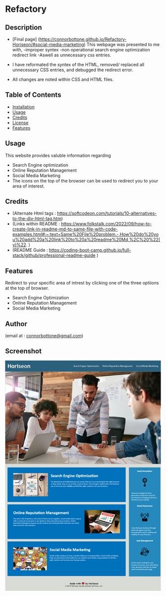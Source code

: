 # Refactory

## Description
- [Final page] (https://connorbottone.github.io/Refactory-Horiseon/#social-media-marketing)
This webpage was presented to me with,
-improper syntex
-non operational search engine optimization redirect link
-Aswell as unnecessary css entries.
 
- I have reformated the syntex of the HTML, removed/ replaced all unnecessary CSS entries, and debugged the redirect error.
- All changes are noted within CSS and HTML files.


## Table of Contents



- [Installation](#installation)
- [Usage](#usage)
- [Credits](#credits)
- [License](#license)
- [Features](#features)



## Usage
This website provides valuble information regarding 
- Search Engine optimization
- Online Reputation Management
- Social Media Marketing
 - The icons on the top of the browser can be used to redirect you to your area of interest.

## Credits

- (Alternate Html tags : https://softcodeon.com/tutorials/10-alternatives-to-the-div-html-tag.htm)
- (Links within README : https://www.folkstalk.com/2022/09/how-to-create-link-in-readme-md-to-same-file-with-code-examples.html#:~:text=Same%20File%20problem.-,How%20do%20you%20add%20a%20link%20to%20a%20readme%20Md,%2C%20%22(y)%22. )
- (README Guide : https://coding-boot-camp.github.io/full-stack/github/professional-readme-guide )





## Features

Redirect to your specific area of intrest by clicking one of the three optiions at the top of browser.

- Search Engine Optimization
- Online Reputation Management
- Social Media Marketing

## Author
(email at : connorbottone@gmail.com)

## Screenshot
![Finished website](./assets/images/connorbottone.png)
